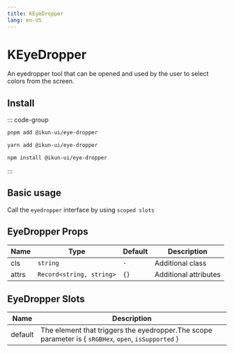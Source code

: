 ```yaml
---
title: KEyeDropper
lang: en-US
---
```


# KEyeDropper

An eyedropper tool that can be opened and used by the user to select colors from the screen.

## Install

::: code-group

```bash [pnpm]
pnpm add @ikun-ui/eye-dropper
```

```bash [yarn]
yarn add @ikun-ui/eye-dropper
```

```bash [npm]
npm install @ikun-ui/eye-dropper
```

:::

## Basic usage

Call the `eyedropper` interface by using `scoped slots`

<demo src="eye-dropper/basic.svelte" github="EyeDropper"></demo>

## EyeDropper Props

| Name  | Type                     | Default | Description           |
| ----- | ------------------------ | ------- | --------------------- |
| cls   | `string`                 | `-`     | Additional class      |
| attrs | `Record<string, string>` | `{}`    | Additional attributes |

## EyeDropper Slots

| Name    | Description                                                                                          |
| ------- | ---------------------------------------------------------------------------------------------------- |
| default | The element that triggers the eyedropper.The scope parameter is { `sRGBHex`, `open`, `isSupported` } |
